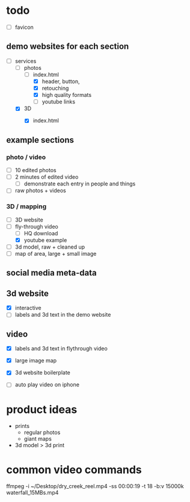 # todo

* [ ] favicon

## demo websites for each section
* [ ] services
  * [ ] photos
    * [ ] index.html
      * [x] header, button,
      * [x] retouching
      * [x] high quality formats
      * [ ] youtube links
  * [x] 3D
    * [x] index.html


## example sections
### photo / video
* [ ] 10 edited photos
* [ ] 2 minutes of edited video
  * [ ] demonstrate each entry in people and things
* [ ] raw photos + videos

### 3D / mapping
* [ ] 3D website
* [ ] fly-through video
  * [ ] HQ download
  * [x] youtube example
* [ ] 3d model, raw + cleaned up
* [ ] map of area, large + small image

## social media meta-data


## 3d website
* [x] interactive
* [ ] labels and 3d text in the demo website

## video
* [x] labels and 3d text in flythrough video

* [x] large image map
* [x] 3d website boilerplate
* [ ] auto play video on iphone

# product ideas

* prints
  * regular photos
  * giant maps
* 3d model > 3d print

# common video commands

 ffmpeg -i ~/Desktop/dry_creek_reel.mp4 -ss 00:00:19 -t 18 -b:v 15000k waterfall_15MBs.mp4
